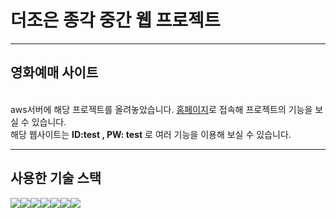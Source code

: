# 더조은 종각 중간 웹 프로젝트
<hr>
<h2>영화예매 사이트</h2><br>
aws서버에 해당 프로젝트를 올려놓았습니다. <a href='http://43.200.171.39:80'>홈페이지</a>로 접속해 프로젝트의 기능을 보실 수 있습니다.<br>
해당 웹사이트는 <b>ID:test , PW: test</b> 로 여러 기능을 이용해 보실 수 있습니다.
<br>
<hr>
<h2>사용한 기술 스택</h2>
<div style='display:flex;'>
<img src="https://img.shields.io/badge/스프링-6DB33F?style=flat&logo=spring&logoColor=white"/>
<img src="https://img.shields.io/badge/부트스트랩-7952B3?style=flat&logo=bootstrap&logoColor=white"/>
<img src="https://img.shields.io/badge/자바스크립트-F7DF1E?style=flat&logo=javascript&logoColor=white"/>
<img src="https://img.shields.io/badge/jquery-0769AD?style=flat&logo=jquery&logoColor=white"/>
<img src="https://img.shields.io/badge/intellijidea-000000?style=flat&logo=intellijidea&logoColor=white"/>
<img src="https://img.shields.io/badge/Java-007396?style=flat-square&logo=&logoColor=white"/>
<img src="https://img.shields.io/badge/mybatis-FF0000?style=flat-square&logo=&logoColor=white"/>
</div>


